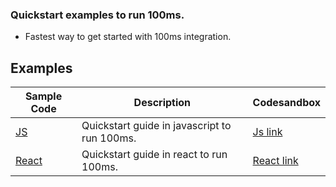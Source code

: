 ### Quickstart examples to run 100ms.

- Fastest way to get started with 100ms integration.

## Examples

| Sample Code                                                                         | Description                                  | Codesandbox                                                                                           |
| ----------------------------------------------------------------------------------- | -------------------------------------------- | ----------------------------------------------------------------------------------------------------- |
| [JS](https://github.com/100mslive/100ms-examples/tree/main/web/js-quickstart)       | Quickstart guide in javascript to run 100ms. | [Js link](https://codesandbox.io/s/github/100mslive/100ms-examples/tree/main/web/js-quickstart)       |
| [React](https://github.com/100mslive/100ms-examples/tree/main/web/react-quickstart) | Quickstart guide in react to run 100ms.      | [React link](https://codesandbox.io/s/github/100mslive/100ms-examples/tree/main/web/react-quickstart) |
